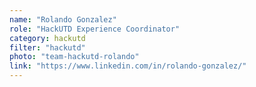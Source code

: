 ```yaml
---
name: "Rolando Gonzalez"
role: "HackUTD Experience Coordinator"
category: hackutd
filter: "hackutd"
photo: "team-hackutd-rolando"
link: "https://www.linkedin.com/in/rolando-gonzalez/"
---
```

